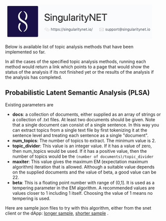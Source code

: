 [![SingnetLogo](../docs/assets/singnet-logo.jpg?raw=true 'SingularityNET')](https://singularitynet.io/)



Below is available list of topic analysis methods that have been implemented so far.

In all the cases of the specified topic analysis methods, running
each method would return a link which points to a page that would show the status of the analysis if its not finished yet or the results of the analysis if the analysis has completed.


## Probabilistic Latent Semantic Analysis (PLSA)

Existing parameters are

- **docs**: a collection of documents, either supplied as an array of strings or a collection of .txt files. At least two documents should be given. Note that a single document can consist of a single sentence. In this way
you can extract topics from a single text file by first tokenizing it at the sentence level and treating each sentence as a single "document".
- **num_topics**: The number of topics to extract. The minimum value is 2.
- **topic_divider**: This value is an integer value. If it has a value of zero, then num_topics would be used. If it has a positive value, then the number of topics would be
the `(number of documents)/topic_divider`
- **maxiter**: This value gives the maximum EM (expectation maximum algorithm) iteration that is allowed. Although a suitable value depends on the supplied documents and the value of beta, a good value can be 22.
- **beta**: This is a floating point number with range of (0,1]. It is used as a tempering parameter in the EM algorithm. A recommended values are values closer to 1 including 1 itself. Choosing the value of 1 means no tempering is used.


Here are sample json files to try with this algorithm, either from the snet client or the dApp: [longer sample](../docs/tests/topic_analysis.json), [shorter sample](../docs/tests/topic_analysis_2.json) .
